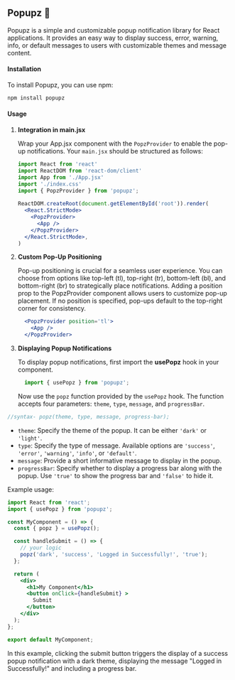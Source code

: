 ## Popupz 🍿

Popupz is a simple and customizable popup notification library for React applications. It provides an easy way to display success, error, warning, info, or default messages to users with customizable themes and message content.

#### Installation

To install Popupz, you can use npm:

```bash
npm install popupz
```

#### Usage

1. **Integration in main.jsx**

   Wrap your App.jsx component with the `PopzProvider` to enable the pop-up notifications. Your `main.jsx` should be structured as follows:

   ```jsx
   import React from 'react'
   import ReactDOM from 'react-dom/client'
   import App from './App.jsx'
   import './index.css'
   import { PopzProvider } from 'popupz';
  
   ReactDOM.createRoot(document.getElementById('root')).render(
     <React.StrictMode>
       <PopzProvider>
         <App />
       </PopzProvider>
     </React.StrictMode>,
   )

   ```

2. **Custom Pop-Up Positioning**

    Pop-up positioning is crucial for a seamless user experience. You can choose from options like top-left (tl), top-right (tr), bottom-left (bl), and bottom-right (br) to strategically place notifications. Adding a position prop to the PopzProvider component allows users to customize pop-up placement. If no position is specified, pop-ups default to the top-right corner for consistency.

    ```jsx
      <PopzProvider position='tl'>
        <App />
      </PopzProvider>
    ```

3. **Displaying Popup Notifications**

   To display popup notifications, first import the **usePopz** hook in your component.

   ```jsx
     import { usePopz } from 'popupz';
   ```

   Now use the `popz` function provided by the `usePopz` hook. The function accepts four parameters: `theme`, `type`, `message`, and `progressBar`.

```jsx
//syntax- popz(theme, type, message, progress-bar);
```

   - `theme`: Specify the theme of the popup. It can be either `'dark'` or `'light'`.
   - `type`: Specify the type of message. Available options are `'success'`, `'error'`, `'warning'`, `'info'`, or `'default'`.
   - `message`: Provide a short informative message to display in the popup.
   - `progressBar`: Specify whether to display a progress bar along with the popup. Use `'true'` to show the progress bar and `'false'` to hide it.

   Example usage:

   ```jsx
   import React from 'react';
   import { usePopz } from 'popupz';

   const MyComponent = () => {
     const { popz } = usePopz();

     const handleSubmit = () => {
       // your logic
       popz('dark', 'success', 'Logged in Successfully!', 'true');
     };

     return (
       <div>
         <h1>My Component</h1>
         <button onClick={handleSubmit} >
           Submit
         </button>
       </div>
     );
   };

   export default MyComponent;
   ```

   In this example, clicking the submit button triggers the display of a success popup notification with a dark theme, displaying the message "Logged in Successfully!" and including a progress bar.

